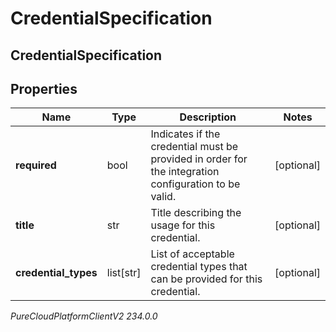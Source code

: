 # CredentialSpecification

## CredentialSpecification

## Properties

|Name | Type | Description | Notes|
|------------ | ------------- | ------------- | -------------|
| **required** | bool | Indicates if the credential must be provided in order for the integration configuration to be valid. | [optional] |
| **title** | str | Title describing the usage for this credential. | [optional] |
| **credential_types** | list[str] | List of acceptable credential types that can be provided for this credential. | [optional] |



_PureCloudPlatformClientV2 234.0.0_

